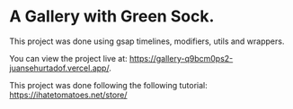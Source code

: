 # A Gallery with Green Sock.
This project was done using gsap timelines, modifiers, utils and wrappers. 

You can view the project live at: https://gallery-q9bcm0ps2-juansehurtadof.vercel.app/.


This project was done following the following tutorial: https://ihatetomatoes.net/store/
